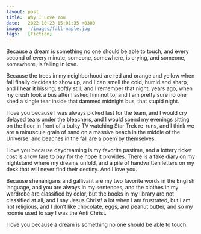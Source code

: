 ```yaml
---
layout: post
title:  Why I Love You
date:   2022-10-23 15:01:35 +0300
image:  '/images/fall-maple.jpg'
tags:   [Fiction]
---
```


Because a dream is something no one should be able to touch, and every second of every minute, someone, somewhere, is crying, and someone, somewhere, is falling in love. 

Because the trees in my neighborhood are red and orange and yellow when fall finally decides to show up, and I can smell the cold, humid and sharp, and I hear it hissing, softly still, and I remember that night, years ago, when my crush took a bus after I asked him not to, and I am pretty sure no one shed a single tear inside that dammed midnight bus, that stupid night. 

I love you because I was always picked last for the team, and I would cry delayed tears under the bleachers, and I would spend my evenings sitting on the floor in front of a bulky TV watching Star Trek re-runs, and I think we are a minuscule grain of sand on a massive beach in the middle of the Universe, and beaches in the fall are a poem by themselves.

I love you because daydreaming is my favorite pastime, and a lottery ticket cost is a low fare to pay for the hope it provides. There is a fake diary on my nightstand where my dreams unfold, and a pile of handwritten letters on my desk that will never find their destiny.
And I love you.

Because shenanigans and gallivant are my two favorite words in the English language, and you are always in my sentences, and the clothes in my wardrobe are classified by color, but the books in my library are not classified at all, and I say Jesus Christ! a lot when I am frustrated, but I am not religious, and I don’t like chocolate, eggs, and peanut butter, and so my roomie used to say I was the Anti Christ.

I love you because a dream is something no one should be able to touch.
